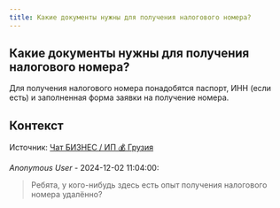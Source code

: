 ```yaml
---
title: Какие документы нужны для получения налогового номера?
---
```


## Какие документы нужны для получения налогового номера?

Для получения налогового номера понадобятся паспорт, ИНН (если есть) и заполненная форма заявки на получение номера.

## Контекст

Источник: [Чат БИЗНЕС / ИП 💰 Грузия](https://t.me/ip_ge)

_Anonymous User_ - 2024-12-02 11:04:00:

> Ребята, у кого-нибудь здесь есть опыт получения налогового номера удалённо?
